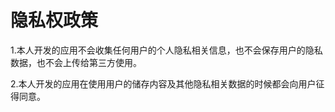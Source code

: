 ﻿# 隐私权政策


1.本人开发的应用不会收集任何用户的个人隐私相关信息，也不会保存用户的隐私数据，也不会上传给第三方使用。

2.本人开发的应用在使用用户的储存内容及其他隐私相关数据的时候都会向用户征得同意。
